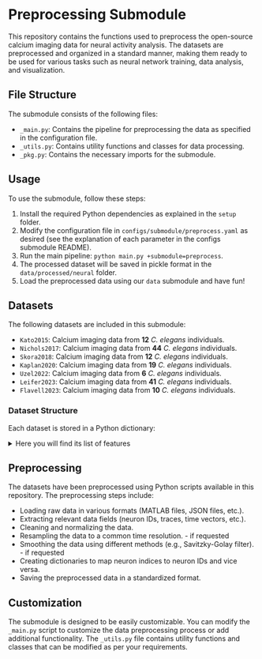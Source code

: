 # Preprocessing Submodule

This repository contains the functions used to preprocess the open-source calcium imaging data for neural activity analysis. The datasets are preprocessed and organized in a standard manner, making them ready to be used for various tasks such as neural network training, data analysis, and visualization.

## File Structure

The submodule consists of the following files:

- `_main.py`: Contains the pipeline for preprocessing the data as specified in the configuration file.
- `_utils.py`: Contains utility functions and classes for data processing.
- `_pkg.py`: Contains the necessary imports for the submodule.

## Usage

To use the submodule, follow these steps:

1. Install the required Python dependencies as explained in the `setup` folder.
2. Modify the configuration file in `configs/submodule/preprocess.yaml` as desired (see the explanation of each parameter in the configs submodule README).
3. Run the main pipeline: `python main.py +submodule=preprocess`.
4. The processed dataset will be saved in pickle format in the `data/processed/neural` folder.
5. Load the preprocessed data using our `data` submodule and have fun!

## Datasets

The following datasets are included in this submodule:

- `Kato2015`: Calcium imaging data from **12** *C. elegans* individuals.
- `Nichols2017`: Calcium imaging data from **44** *C. elegans* individuals.
- `Skora2018`: Calcium imaging data from **12** *C. elegans* individuals.
- `Kaplan2020`: Calcium imaging data from **19** *C. elegans* individuals.
- `Uzel2022`: Calcium imaging data from **6** *C. elegans* individuals.
- `Leifer2023`: Calcium imaging data from **41** *C. elegans* individuals.
- `Flavell2023`: Calcium imaging data from **10** *C. elegans* individuals.

### Dataset Structure

Each dataset is stored in a Python dictionary:

<details>
<summary>Here you will find its list of features</summary>

- `source_dataset`: (str) Name of the dataset
- `smooth_method`: (str) Method used to smooth the calcium data
- `interpolate_method`: (std) Method used to interpolate the calcium data
- `worm`: (str) The worm ID in the COMBINED dataset (if you load more than one dataset)
- `original_worm`: (str) The worm ID in the original dataset (when you load a single dataset)
- `original_max_timesteps`: (int) Number of time steps before resampling
- `max_timesteps`: (int) Number of time steps after resampling
- `original_dt`: (torch.tensor) Column vector containing the difference between time steps (before resampling). Shape: (original_max_timesteps, 1)
- `original_median_dt`: (float) The median `dt` of the original time series
- `dt`: (torch.tensor) Column vector containing the difference between time steps. Shape: (max_timesteps, 1)
- `residual_` and `original_calcium_data`: (torch.tensor) Standardized and normalized calcium data. Shape: (original_max_timesteps, `NUM_NEURONS`)
- `residual_` and `calcium_data`: (torch.tensor) Standardized, normalized and resampled calcium data. Shape: (max_timesteps, `NUM_NEURONS`)
- `residual_` and `original_smooth_calcium_data`: (torch.tensor) Standardized, smoothed and normalized calcium data. Shape: (original_max_timesteps, `NUM_NEURONS`)
- `residual_` and `smooth_calcium_data`: (torch.tensor) Standardized, smoothed, normalized and resampled calcium data. Shape: (max_timesteps, `NUM_NEURONS`)
- `original_time_in_seconds`: (torch.tensor) A column vector with the original time recording times (without resampling). Shape: (original_max_timesteps, 1)
- `time_in_seconds`: (torch.tensor) A column vector equally spaced by dt after resampling. Shape: (max_timesteps, 1)
- `num_neurons`: (int) Number of total tracked neurons of this specific worm
- `num_labeled_neurons`: (int) Number of labeled neurons
- `num_unlabeled_neurons`: (int) Number of unlabeled neurons
- `labeled_neurons_mask`: (torch.tensor) A bool vector indicating the positions of the labeled neurons. Shape: (`NUM_NEURONS`)
- `unlabeled_neurons_mask`: (torch.tensor) A bool vector indicating the positions of the unlabeled neurons. Shape: (`NUM_NEURONS`)
- `neurons_mask`: (torch.tensor) A bool vector indicating the positions of all tracked neurons (labeled + unlabeled). Shape: (`NUM_NEURONS`)
- `slot_to_labeled_neuron`: (dict) Mapping of column index -> `NUM_NEURONS` neurons. Len: num_neurons
- `labeled_neuron_to_slot`: (dict) Mapping of `NUM_NEURONS` neurons -> column index. Len: num_neurons
- `slot_to_unlabeled_neuron`: (dict) Mapping of column index -> unlabeled neuron. Len: num_unlabeled_neurons
- `unlabeled_neuron_to_slot`: (dict) Mapping of unlabeled neurons -> column index. Len: num_unlabeled_neurons
- `slot_to_neuron`: (dict) Mapping of column index -> labeled+unlabeled neurons. Len: num_neurons
- `neuron_to_slot`: (dict) Mapping of labeled+unlabeled neurons -> column index. Len: num_neurons

</details>

## Preprocessing

The datasets have been preprocessed using Python scripts available in this repository. The preprocessing steps include:

- Loading raw data in various formats (MATLAB files, JSON files, etc.).
- Extracting relevant data fields (neuron IDs, traces, time vectors, etc.).
- Cleaning and normalizing the data.
- Resampling the data to a common time resolution. - if requested
- Smoothing the data using different methods (e.g., Savitzky-Golay filter). - if requested
- Creating dictionaries to map neuron indices to neuron IDs and vice versa.
- Saving the preprocessed data in a standardized format.

## Customization

The submodule is designed to be easily customizable. You can modify the `_main.py` script to customize the data preprocessing process or add additional functionality. The `_utils.py` file contains utility functions and classes that can be modified as per your requirements.
